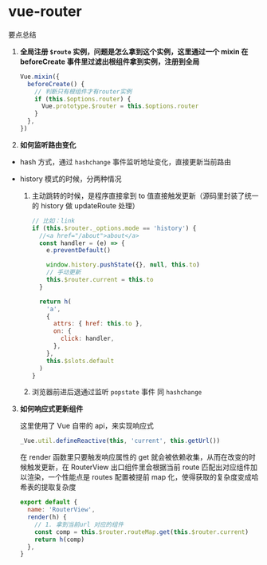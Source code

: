 # vue-router

要点总结

1. **全局注册 `$route` 实例，问题是怎么拿到这个实例，这里通过一个 mixin 在 beforeCreate 事件里过滤出根组件拿到实例，注册到全局**

   ```js
   Vue.mixin({
     beforeCreate() {
       // 判断只有根组件才有router实例
       if (this.$options.router) {
         Vue.prototype.$router = this.$options.router
       }
     },
   })
   ```

2. **如何监听路由变化**

- hash 方式，通过 `hashchange` 事件监听地址变化，直接更新当前路由
- history 模式的时候，分两种情况

  1.  主动跳转的时候，是程序直接拿到 to 值直接触发更新（源码里封装了统一的 history 做 updateRoute 处理）

      ```js
      // 比如：link
      if (this.$router._options.mode == 'history') {
        //<a href="/about">about</a>
        const handler = (e) => {
          e.preventDefault()

          window.history.pushState({}, null, this.to)
          // 手动更新
          this.$router.current = this.to
        }

        return h(
          'a',
          {
            attrs: { href: this.to },
            on: {
              click: handler,
            },
          },
          this.$slots.default
        )
      }
      ```

  2.  浏览器前进后退通过监听 `popstate` 事件 同 `hashchange`

3. **如何响应式更新组件**

   这里使用了 Vue 自带的 api，来实现响应式

   ```js
   _Vue.util.defineReactive(this, 'current', this.getUrl())
   ```

   在 render 函数里只要触发响应属性的 get 就会被依赖收集，从而在改变的时候触发更新，在 RouterView 出口组件里会根据当前 route 匹配出对应组件加以渲染，一个性能点是 routes 配置被提前 map 化，使得获取的复杂度变成哈希表的提取复杂度

   ```js
   export default {
     name: 'RouterView',
     render(h) {
       // 1. 拿到当前url 对应的组件
       const comp = this.$router.routeMap.get(this.$router.current)
       return h(comp)
     },
   }
   ```
